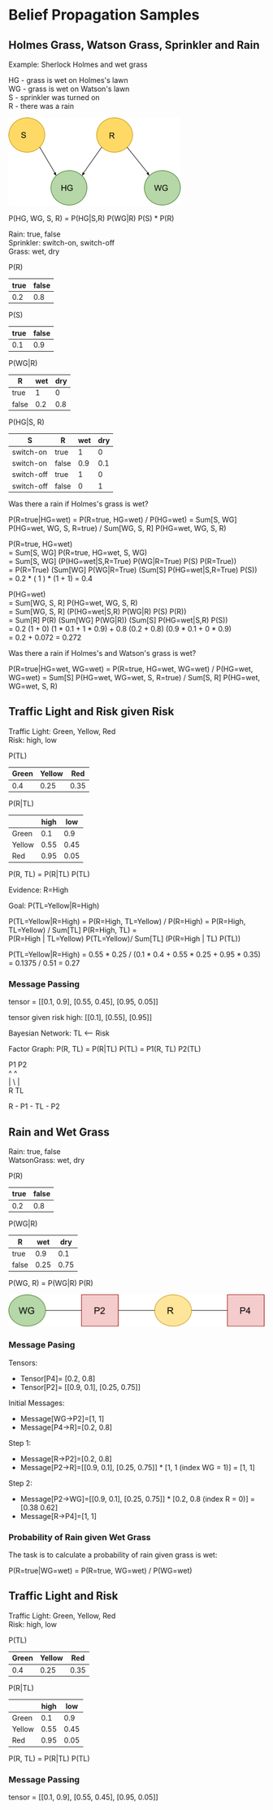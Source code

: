 # Belief Propagation Samples

## Holmes Grass, Watson Grass, Sprinkler and Rain

Example: Sherlock Holmes and wet grass

HG - grass is wet on Holmes's lawn  
WG - grass is wet on Watson's lawn  
S - sprinkler was turned on  
R - there was a rain

![Bayesian Network](images/belief_propagation/holmes_grass_bayesian_network.png)

P(HG, WG, S, R) = P(HG|S,R) P(WG|R)  P(S) * P(R)

Rain: true, false  
Sprinkler: switch-on, switch-off  
Grass: wet, dry

P(R)

|true |false |
|-----|------|
|  0.2|   0.8|

P(S)

|true |false |
|-----|------|
|  0.1|   0.9|


P(WG|R)

|    R|   wet|       dry|
|-----|------|----------|
|true |1     |         0|
|false|0.2   |       0.8|


P(HG|S, R)

|         S|    R|   wet|       dry|
|----------|-----|------|----------|
|switch-on |true |1     |         0|
|switch-on |false|0.9   |       0.1|
|switch-off|true |1     |         0|
|switch-off|false|0     |         1|


Was there a rain if Holmes's grass is wet?

P(R=true|HG=wet) = P(R=true, HG=wet) / P(HG=wet)
  = Sum[S, WG] P(HG=wet, WG, S, R=true) / Sum[WG, S, R] P(HG=wet, WG, S, R)


P(R=true, HG=wet)   
= Sum[S, WG] P(R=true, HG=wet, S, WG)  
= Sum[S, WG] (P(HG=wet|S,R=True) P(WG|R=True) P(S) P(R=True))  
= P(R=True) (Sum[WG]  P(WG|R=True) (Sum[S] P(HG=wet|S,R=True) P(S))  
=  0.2 * ( 1 ) * (1 + 1) = 0.4


P(HG=wet)   
= Sum[WG, S, R] P(HG=wet, WG, S, R)  
= Sum[WG, S, R] (P(HG=wet|S,R) P(WG|R) P(S) P(R))    
= Sum[R] P(R) (Sum[WG] P(WG|R)) (Sum[S] P(HG=wet|S,R) P(S))  
= 0.2 (1 + 0) (1 * 0.1 + 1 * 0.9) + 0.8 (0.2 + 0.8) (0.9 * 0.1 + 0 * 0.9)  
= 0.2 + 0.072 = 0.272

Was there a rain if Holmes's and Watson's grass is wet?

P(R=true|HG=wet, WG=wet) = P(R=true, HG=wet, WG=wet) / P(HG=wet, WG=wet)
  = Sum[S] P(HG=wet, WG=wet, S, R=true) / Sum[S, R] P(HG=wet, WG=wet, S, R)



## Traffic Light and Risk given Risk

Traffic Light: Green, Yellow, Red  
Risk: high, low

P(TL)

|Green|Yellow|Red |
|-----|------|----|
|  0.4|  0.25|0.35|

P(R|TL)

|      |  high|       low|
|------|------|----------|
|Green |0.1   |      0.9 |
|Yellow|0.55  |      0.45|
|Red   |0.95  |      0.05|

P(R, TL) = P(R|TL) P(TL)

Evidence:
R=High

Goal: P(TL=Yellow|R=High)

P(TL=Yellow|R=High) = P(R=High, TL=Yellow) / P(R=High) = P(R=High, TL=Yellow) / Sum[TL] P(R=High, TL) =  
P(R=High | TL=Yellow) P(TL=Yellow)/ Sum[TL] (P(R=High | TL) P(TL))

P(TL=Yellow|R=High) =  0.55 * 0.25 / (0.1 * 0.4 + 0.55 * 0.25 + 0.95 * 0.35) = 0.1375 / 0.51 = 0.27

### Message Passing

tensor = [[0.1, 0.9], [0.55, 0.45], [0.95, 0.05]]

tensor given risk high:  [[0.1], [0.55], [0.95]]

Bayesian Network: TL <-- Risk

Factor Graph:
P(R, TL) = P(R|TL) P(TL) = P1(R, TL) P2(TL)

P1    P2  
^     ^  
|  \  |  
R     TL  


R - P1 - TL - P2


## Rain and Wet Grass

Rain: true, false  
WatsonGrass: wet, dry

P(R)

|true |false |
|-----|------|
|  0.2|   0.8|

P(WG|R)

|    R|   wet|       dry|
|-----|------|----------|
|true |0.9   |      0.1 |
|false|0.25  |      0.75|


P(WG, R) = P(WG|R) P(R)

![Watson Grass and Rain](images/belief_propagation/watson_grass_and_rain_factor_tree.png)

### Message Pasing

Tensors:
* Tensor[P4]= [0.2, 0.8]
* Tensor[P2]= [[0.9, 0.1], [0.25, 0.75]]


Initial Messages:
* Message[WG->P2]=[1, 1]
* Message[P4->R]=[0.2, 0.8]

Step 1:
* Message[R->P2]=[0.2, 0.8]
* Message[P2->R]=[[0.9, 0.1], [0.25, 0.75]] * [1, 1 (index WG = 1)] = [1, 1]

Step 2:
* Message[P2->WG]=[[0.9, 0.1], [0.25, 0.75]] * [0.2, 0.8 (index R = 0)]  = [0.38 0.62]
* Message[R->P4]=[1, 1]


### Probability of Rain given Wet Grass

The task is to calculate a probability of rain given grass is wet:

P(R=true|WG=wet) = P(R=true, WG=wet) / P(WG=wet)


## Traffic Light and Risk

Traffic Light: Green, Yellow, Red  
Risk: high, low

P(TL)

|Green|Yellow|Red |
|-----|------|----|
|  0.4|  0.25|0.35|

P(R|TL)

|      |  high|       low|
|------|------|----------|
|Green |0.1   |      0.9 |
|Yellow|0.55  |      0.45|
|Red   |0.95  |      0.05|

P(R, TL) = P(R|TL) P(TL)

### Message Passing

tensor = [[0.1, 0.9], [0.55, 0.45], [0.95, 0.05]]
